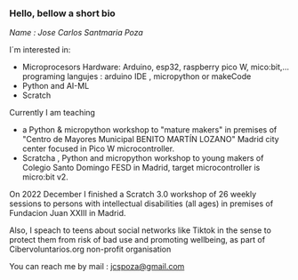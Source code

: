 ### Hello, bellow a short bio

*Name : Jose Carlos Santmaria Poza*

I´m interested in:
- Microprocesors Hardware: Arduino, esp32, raspberry pico W, mico:bit,... programing langujes : arduino IDE , micropython or makeCode
- Python and AI-ML
- Scratch

Currently I am teaching 
- a Python & micropython workshop to "mature makers" in premises of "Centro de Mayores Municipal BENITO MARTÍN LOZANO" Madrid city center focused in Pico W microcontroller. 
- Scratcha , Python and micropython workshop to young makers of Colegio Santo Domingo FESD in Madrid, target microcontroller is micro:bit v2. 

On 2022 December I finished a Scratch 3.0 workshop of 26 weekly sessions to persons with intellectual disabilities (all ages) in premises of Fundacion Juan XXIII in Madrid.

Also, I speach to teens about social networks like Tiktok in the sense to protect them from risk of bad use and promoting wellbeing, as part of Cibervoluntarios.org non-profit organisation

You can reach me by mail : jcspoza@gmail.com
